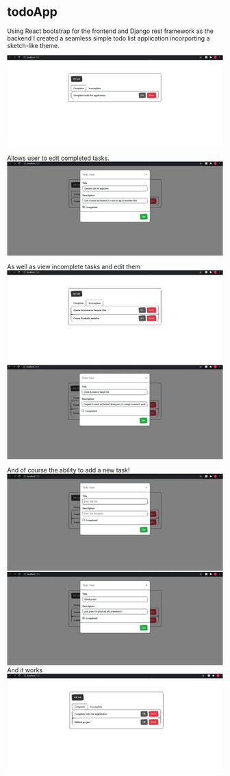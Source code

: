﻿# todoApp
Using React bootstrap for the frontend and Django rest framework as the backend I created a seamless simple todo list application incorporting a sketch-like theme.


![Screenshot](gitProject1.PNG)

Allows user to edit completed tasks.
![Screenshot](gitProject2.PNG)

As well as view incomplete tasks and edit them
![Screenshot](gitProject3.PNG)
![Screenshot](gitProject4.PNG)

And of course the ability to add a new task!
![Screenshot](gitProject5.PNG)
![Screenshot](gitProject6.PNG)
And it works
![Screenshot](gitProject7.PNG)
